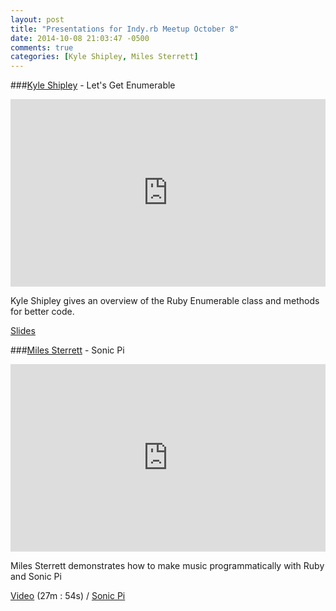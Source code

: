 ```yaml
---
layout: post
title: "Presentations for Indy.rb Meetup October 8"
date: 2014-10-08 21:03:47 -0500
comments: true
categories: [Kyle Shipley, Miles Sterrett]
---
```


###[Kyle Shipley](http://twitter.com/kyleashipley) - Let's Get Enumerable
<iframe width="100%" height="300" src="https://www.youtube.com/embed/RlrmJdD3xBw" frameborder="0" allowfullscreen></iframe>

Kyle Shipley gives an overview of the Ruby Enumerable class and methods for better code.

[Slides](http://presentations.kyleshipley.com/ruby_enumerable/)


###[Miles Sterrett](http://twitter.com/mileszs) - Sonic Pi
<iframe width="100%" height="300" src="https://www.youtube.com/embed/_CDc2XmxvYc" frameborder="0" allowfullscreen></iframe>

Miles Sterrett demonstrates how to make music programmatically with Ruby and Sonic Pi

[Video](http://podcast.404dev.com/episodes/080_Miles_Sterrett_-_Sonic_Pi.mp4) (27m : 54s) /
[Sonic Pi](http://sonic-pi.net)
